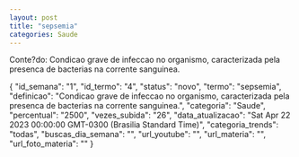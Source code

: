 ```yaml
---
layout: post
title: "sepsemia"
categories: Saude
---
```

Conte?do: Condicao grave de infeccao no organismo, caracterizada pela presenca de bacterias na corrente sanguinea.

{
  "id_semana": "1",
  "id_termo": "4",
  "status": "novo",
  "termo": "sepsemia",
  "definicao": "Condicao grave de infeccao no organismo, caracterizada pela presenca de bacterias na corrente sanguinea.",
  "categoria": "Saude",
  "percentual": "2500",
  "vezes_subida": "26",
  "data_atualizacao": "Sat Apr 22 2023 00:00:00 GMT-0300 (Brasilia Standard Time)",
  "categoria_trends": "todas",
  "buscas_dia_semana": "",
  "url_youtube": "",
  "url_materia": "",
  "url_foto_materia": ""
}